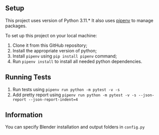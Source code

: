 ## Setup
This project uses version of Python 3.11.*
It also uses [pipenv](https://pipenv.readthedocs.io/) to manage packages.

To set up this project on your local machine:
1. Clone it from this GitHub repository;
2. Install the appropriate version of python;
3. Install `pipenv` using `pip install pipenv` command;
4. Run `pipenv install` to install all needed python dependencies.

## Running Tests
1. Run tests using `pipenv run python -m pytest -v -s`
2. Add pretty report using `pipenv run python -m pytest -v -s --json-report --json-report-indent=4`

## Information
You can specify Blender installation and output folders in `config.py` 
